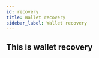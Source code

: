 ```yaml
---
id: recovery
title: Wallet recovery
sidebar_label: Wallet recovery
---
```


## This is wallet recovery